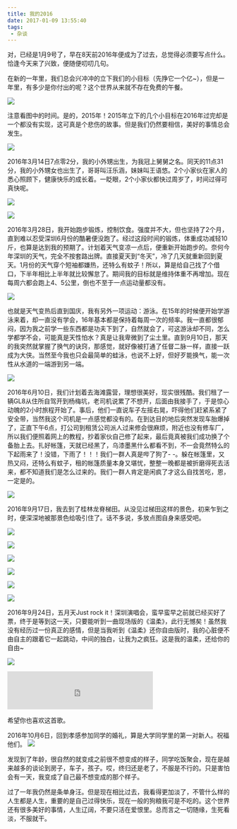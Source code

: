 ```yaml
---
title: 我的2016
date: 2017-01-09 13:55:40
tags:
 - 杂谈
---
```


对，已经是1月9号了，早在8天前2016年便成为了过去，总觉得必须要写点什么。恰逢今天来了兴致，便随便叨叨几句。

在新的一年里，我们总会兴冲冲的立下我们的小目标（先挣它一个亿~），但是一年里，有多少是你付出的呢？这个世界从来就不存在免费的午餐。

![](http://7xryow.com1.z0.glb.clouddn.com/2017/14A1F38B0-EBB5-4054-A254-4741691C74D1.png)

注意看图中的时间。是的，2015年！2015年立下的几个小目标在2016年过完却是一个都没有实现，这可真是个悲伤的故事。但是我们仍然要相信，美好的事情总会发生。

<!-- more -->

![](http://7xryow.com1.z0.glb.clouddn.com/2017/15ee18dd75ed3e52a52c5ddec96a38d35.jpg)

2016年3月14日7点零2分，我的小外甥出生，为我冠上舅舅之名。同天的11点31分，我的小外甥女也出生了，哥哥叫汪乐涵，妹妹叫王语悠。2个小家伙在家人的悉心照顾下，健康快乐的成长着。一眨眼，2个小家伙都快过周岁了，时间过得可真快呢。

![](http://7xryow.com1.z0.glb.clouddn.com/2017/1mmexport1483944021704.jpg)

![](http://7xryow.com1.z0.glb.clouddn.com/2017/1mmexport1483943960773.jpg)

2016年3月28日，我开始跑步锻炼，控制饮食。强度并不大，但也坚持了2个月，直到难以忍受深圳6月份的酷暑便没跑了。经过这段时间的锻炼，体重成功减轻10斤，也算是达到我的预期了。计划着天气变凉一点后，便重新开始跑步的。奈何今年深圳的天气，完全不按套路出牌。直接夏天到“冬天”，冷了几天就重新回到夏天。1月份的天气穿个短袖都嫌热，还特么有蚊子！所以，算是给自己找了个借口，下半年相比上半年就比较懈怠了。期间我的目标就是维持体重不再增加。现在每周六都会跑上4、5公里，倒也不至于一点运动量都没有。

![](http://7xryow.com1.z0.glb.clouddn.com/2017/1Screenshot_2017-01-09-14-53-14-264_com.tencent.mm.png)

也就是天气变热后直到国庆，我有另外一项运动：游泳。在15年的时候便开始学游泳来着，却一直没有学会，16年基本都是保持着每周一次的频率。我一直都很郁闷，因为我之前学一些东西都是功夫下到了，自然就会了，可这游泳却不同，怎么学都学不会，可能真是天性怕水？真是让我卑微到了尘土里。直到9月10日，那天的我突然就掌握了换气的诀窍，那感觉，就好像被打通了任督二脉一样，直接一跃成为大侠。当然至今我也只会最简单的蛙泳，也说不上好，但好歹能换气，能一次性从水道的一端游到另一端。

![](http://7xryow.com1.z0.glb.clouddn.com/2017/11.jpg)

2016年6月10日，我们计划着去海滩露营，理想很美好，现实很残酷。我们租了一辆GL8从住所自驾开到杨梅坑，老司机说累了不想开，后面由我接手了，于是惊心动魄的2小时旅程开始了。事后，他们一直说车子左摇右晃，吓得他们赶紧系紧了安全带，当然我这个司机是一点感觉都没有的。在到达目的地后突然发现车胎爆掉了，正直下午6点，打公司到租赁公司派人过来修会很麻烦，附近也没有修车厂，所以我们便照着网上的教程，抄着家伙自己修了起来，最后竟真被我们成功换了个备胎上去。扎好帐篷，天就已经黑了，乌漆墨黑什么都看不到，不一会竟然特么的下起雨来了！没错，下雨了！！！我们一群人真是哔了狗了- -。躲在帐篷里，又热又闷，还特么有蚊子，租的帐篷质量本身又堪忧，整整一晚都是被折磨得死去活来，都不知道我们是怎么过来的。我们一群人肯定是闲疯了才这么自找苦吃，恩，一定是的。

![](http://7xryow.com1.z0.glb.clouddn.com/2017/1mmexport1483948268761.jpg)

2016年9月17日，我去到了桂林龙脊梯田。从没见过梯田这样的景色，初来乍到之时，便深深地被那景色给吸引住了。话不多说，多放点图自身来感受吧。

![](http://7xryow.com1.z0.glb.clouddn.com/2017/1IMG_20160917_064133_HDR.jpg)

![](http://7xryow.com1.z0.glb.clouddn.com/2017/1IMG_20160917_093624_HDR.jpg)

![](http://7xryow.com1.z0.glb.clouddn.com/2017/1IMG_20160917_101823_HDR.jpg)

![](http://7xryow.com1.z0.glb.clouddn.com/2017/1IMG_20160917_104843_HDR.jpg)

![](http://7xryow.com1.z0.glb.clouddn.com/2017/1IMG_20160917_105055_HDR.jpg)

![](http://7xryow.com1.z0.glb.clouddn.com/2017/1IMG_20160917_114937_HDR.jpg)

2016年9月24日，五月天Just rock it！深圳演唱会，蛮早蛮早之前就已经买好了票，终于是等到这一天，只要能听到一曲现场版的《温柔》，此行无憾矣！虽然我没有经历过一份真正的感情，但是当我听到《温柔》还你自由版时，我的心脏便不由自主的跟着它一起跳动，中间的独白，让我为之疯狂。这是我的温柔，还给你的自由~

![](http://7xryow.com1.z0.glb.clouddn.com/2017/1IMG_20160924_192411_HDR.jpg)

<iframe frameborder="no" border="0" marginwidth="0" marginheight="0" width=330 height=86 src="http://music.163.com/outchain/player?type=2&id=28181131&auto=0&height=32"></iframe>

希望你也喜欢这首歌。

2016年10月6日，回到孝感参加同学的婚礼，算是大学同学里的第一对新人。祝福他们。
![](http://7xryow.com1.z0.glb.clouddn.com/2017/1IMG_20161006_113223_HDR.jpg)

发现到了年龄，很自然的就变成之前很不想变成的样子，同学吃饭聚会，现在是越来越多的谈论到房子，车子，孩子。哎，终归还是老了，不服是不行的。只是害怕会有一天，我变成了自己最不想变成的那个样子。

过了一年我仍然是条单身汪。但是现在相比过去，我看得更加淡了，不管什么样的人生都是人生，重要的是自己过得快乐，现在一般的狗粮我可是不吃的。这个世界还有很多美好的事情，人生辽阔，不要只活在爱恨里。总而言之一切随缘，生死看淡，不服就干。
